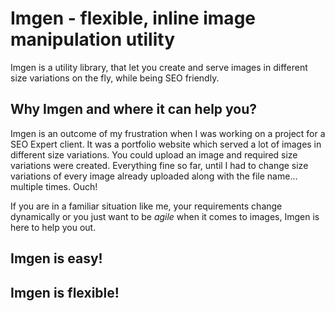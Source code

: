 # Imgen - flexible, inline image manipulation utility

Imgen is a utility library, that let you create and serve images in different size variations on the fly, while being SEO friendly.

## Why Imgen and where it can help you?

Imgen is an outcome of my frustration when I was working on a project for a SEO Expert client. It was a portfolio website which served a lot of images in different size variations. You could upload an image and required size variations were created.
Everything fine so far, until I had to change size variations of every image already uploaded along with the file name... multiple times. Ouch!

If you are in a familiar situation like me, your requirements change dynamically or you just want to be *agile* when it comes to images, Imgen is here to help you out.

## Imgen is easy!

## Imgen is flexible!
